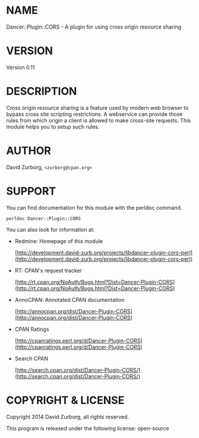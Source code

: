 # NAME

Dancer::Plugin::CORS - A plugin for using cross origin resource sharing

# VERSION

Version 0.11

# DESCRIPTION

Cross origin resource sharing is a feature used by modern web browser to bypass cross site scripting restrictions. A webservice can provide those rules from which origin a client is allowed to make cross-site requests. This module helps you to setup such rules.

# AUTHOR

David Zurborg, `<zurborg@cpan.org>`

# SUPPORT

You can find documentation for this module with the perldoc command.

    perldoc Dancer::Plugin::CORS

You can also look for information at:

- Redmine: Homepage of this module

    [http://development.david-zurb.org/projects/libdancer-plugin-cors-perl](http://development.david-zurb.org/projects/libdancer-plugin-cors-perl)

- RT: CPAN's request tracker

    [http://rt.cpan.org/NoAuth/Bugs.html?Dist=Dancer-Plugin-CORS](http://rt.cpan.org/NoAuth/Bugs.html?Dist=Dancer-Plugin-CORS)

- AnnoCPAN: Annotated CPAN documentation

    [http://annocpan.org/dist/Dancer-Plugin-CORS](http://annocpan.org/dist/Dancer-Plugin-CORS)

- CPAN Ratings

    [http://cpanratings.perl.org/d/Dancer-Plugin-CORS](http://cpanratings.perl.org/d/Dancer-Plugin-CORS)

- Search CPAN

    [http://search.cpan.org/dist/Dancer-Plugin-CORS/](http://search.cpan.org/dist/Dancer-Plugin-CORS/)

# COPYRIGHT & LICENSE

Copyright 2014 David Zurborg, all rights reserved.

This program is released under the following license: open-source
